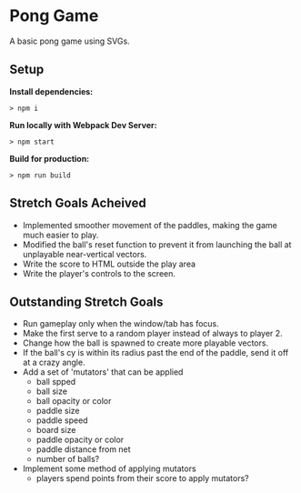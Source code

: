 # Pong Game

A basic pong game using SVGs.

## Setup

**Install dependencies:**

`> npm i`

**Run locally with Webpack Dev Server:**

`> npm start`

**Build for production:**

`> npm run build`

## Stretch Goals Acheived

- Implemented smoother movement of the paddles, making the game much easier to play.
- Modified the ball's reset function to prevent it from launching the ball at unplayable near-vertical vectors.
- Write the score to HTML outside the play area
- Write the player's controls to the screen.

## Outstanding Stretch Goals

- Run gameplay only when the window/tab has focus.
- Make the first serve to a random player instead of always to player 2.
- Change how the ball is spawned to create more playable vectors.
- If the ball's cy is within its radius past the end of the paddle, send it off at a crazy angle.
- Add a set of 'mutators' that can be applied
	- ball spped
	- ball size
	- ball opacity or color
	- paddle size
	- paddle speed
	- board size
	- paddle opacity or color
	- paddle distance from net
	- number of balls?
- Implement some method of applying mutators
	- players spend points from their score to apply mutators?

